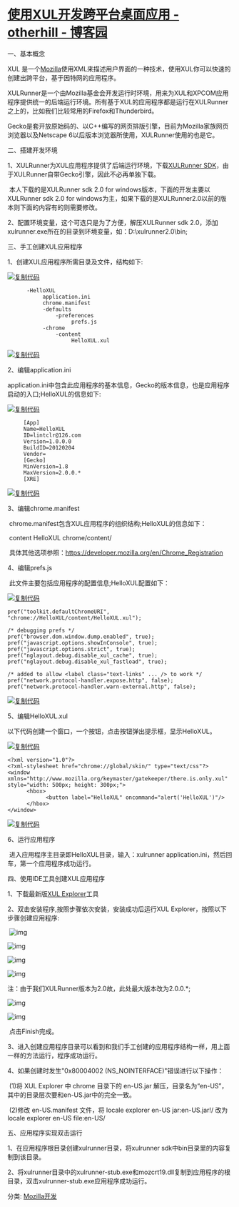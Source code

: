 # [使用XUL开发跨平台桌面应用 - otherhill - 博客园](http://cache.baiducontent.com/c?m=WFXaNrUfr4S73laGq60KXsynrqTojWdKBrNXv1Kn4TTuMukAH_UPn6atcT2jHVJmlqhomunin0Zj8GqJf-S9fe93uILCjMkc2Yq8qPI1ulzlwJRZlzs09HtEeSsvRqu-VI2pHzMVApeyIyH4eO4uPYMhtgOB7X1vt8SnpGIk_JW&p=8d65c64ad49c11a058e8d13e5f5e&newp=9b769a4786cc41aa17abc836565f92695803ed6338d7d601298ffe0cc4241a1a1a3aecbf2c251505d4c2776102a84e5dedf23072300634f1f689df08d2ecce7e&s=eccbc87e4b5ce2fe&user=baidu&fm=sc&query=xul+%D7%C0%C3%E6%BF%AA%B7%A2&qid=e30eaa8f00002ec1&p1=5)

 一、基本概念

   XUL 是一个[Mozilla](http://www.mozilla.org/)使用XML来描述用户界面的一种技术，使用XUL你可以快速的创建出跨平台，基于因特网的应用程序。

   XULRunner是一个由Mozilla基金会开发运行时环境，用来为XUL和XPCOM应用程序提供统一的后端运行环境。所有基于XUL的应用程序都是运行在XULRunner之上的，比如我们比较常用的Firefox和Thunderbird。

   Gecko是套开放原始码的、以C++编写的网页排版引擎，目前为Mozilla家族网页浏览器以及Netscape 6以后版本浏览器所使用，XULRunner使用的也是它。

二、搭建开发环境

   1、XULRunner为XUL应用程序提供了后端运行环境，下载[XULRunner SDK](http://ftp.mozilla.org/pub/mozilla.org/xulrunner/releases/)，由于XULRunner自带Gecko引擎，因此不必再单独下载。

​     本人下载的是XULRunner sdk 2.0 for windows版本，下面的开发主要以XULRunner sdk 2.0 for windows为主，如果下载的是XULRunner2.0以前的版本则下面的内容有的则需要修改。

   2、配置环境变量，这个可选只是为了方便，解压XULRunner sdk 2.0，添加xulrunner.exe所在的目录到环境变量，如：D:\xulrunner2.0\bin;

三、手工创建XUL应用程序

   1、创建XUL应用程序所需目录及文件，结构如下:

[![复制代码](https://common.cnblogs.com/images/copycode.gif)](javascript:void(0);)

```
      -HelloXUL
           application.ini
           chrome.manifest
           -defaults
               -preferences
                    prefs.js
           -chrome
               -content
                    HelloXUL.xul
```

[![复制代码](https://common.cnblogs.com/images/copycode.gif)](javascript:void(0);)

   2、编辑application.ini

​     application.ini中包含此应用程序的基本信息，Gecko的版本信息，也是应用程序启动的入口;HelloXUL的信息如下:

[![复制代码](https://common.cnblogs.com/images/copycode.gif)](javascript:void(0);)

```
     [App]
     Name=HelloXUL
     ID=lintclr@126.com 
     Version=1.0.0.0
     BuildID=20120204
     Vendor=
     [Gecko]
     MinVersion=1.8
     MaxVersion=2.0.0.*
     [XRE]
```

[![复制代码](https://common.cnblogs.com/images/copycode.gif)](javascript:void(0);)

   3、编辑chrome.manifest

​     chrome.manifest包含XUL应用程序的组织结构;HelloXUL的信息如下：

​     content     HelloXUL    chrome/content/

​     具体其他选项参照：<https://developer.mozilla.org/en/Chrome_Registration>

   4、编辑prefs.js

​      此文件主要包括应用程序的配置信息;HelloXUL配置如下：

[![复制代码](https://common.cnblogs.com/images/copycode.gif)](javascript:void(0);)

```
pref("toolkit.defaultChromeURI", "chrome://HelloXUL/content/HelloXUL.xul");

/* debugging prefs */
pref("browser.dom.window.dump.enabled", true);
pref("javascript.options.showInConsole", true);
pref("javascript.options.strict", true);
pref("nglayout.debug.disable_xul_cache", true);
pref("nglayout.debug.disable_xul_fastload", true);

/* added to allow <label class="text-links" ... /> to work */
pref("network.protocol-handler.expose.http", false);
pref("network.protocol-handler.warn-external.http", false);
```

[![复制代码](https://common.cnblogs.com/images/copycode.gif)](javascript:void(0);)

   5、编辑HelloXUL.xul

​     以下代码创建一个窗口，一个按钮，点击按钮弹出提示框，显示HelloXUL。

[![复制代码](https://common.cnblogs.com/images/copycode.gif)](javascript:void(0);)

```
<?xml version="1.0"?>
<?xml-stylesheet href="chrome://global/skin/" type="text/css"?>
<window xmlns="http://www.mozilla.org/keymaster/gatekeeper/there.is.only.xul" style="width: 500px; height: 300px;">
      <hbox>
            <button label="HelloXUL" oncommand="alert('HelloXUL')"/>
      </hbox>
</window>
```

[![复制代码](https://common.cnblogs.com/images/copycode.gif)](javascript:void(0);)

   6、运行应用程序

​     进入应用程序主目录即HelloXUL目录，输入：xulrunner application.ini，然后回车，第一个应用程序成功运行。

四、使用IDE工具创建XUL应用程序 

   1、下载最新版[XUL Explorer](https://developer.mozilla.org/en/XUL_Explorer)工具

   2、双击安装程序,按照步骤依次安装，安装成功后运行XUL Explorer，按照以下步骤创建应用程序:

​     ![img](https://pic002.cnblogs.com/images/2012/339657/2012020916315712.png)

![img](https://pic002.cnblogs.com/images/2012/339657/2012020916334328.png)

![img](https://pic002.cnblogs.com/images/2012/339657/2012020916343322.png)

![img](https://pic002.cnblogs.com/images/2012/339657/2012020916350557.png)

 注：由于我们XULRunner版本为2.0故，此处最大版本改为2.0.0.*;

![img](https://pic002.cnblogs.com/images/2012/339657/2012020916354145.png)

![img](https://pic002.cnblogs.com/images/2012/339657/2012020916360350.png)

​     点击Finish完成。

  3、进入创建应用程序目录可以看到和我们手工创建的应用程序结构一样，用上面一样的方法运行，程序成功运行。

  4、如果创建时发生"0x80004002 (NS_NOINTERFACE)"错误进行以下操作：

​    (1)将 XUL Explorer 中 chrome 目录下的 en-US.jar 解压，目录名为“en-US”，其中的目录层次要和en-US.jar中的完全一致。

​    (2)修改 en-US.manifest 文件，将 locale explorer en-US jar:en-US.jar!/ 改为 locale explorer en-US file:en-US/

五、应用程序实现双击运行

  1、在应用程序根目录创建xulrunner目录，将xulrunner sdk中bin目录里的内容复制到该目录。

  2、将xulrunner目录中的xulrunner-stub.exe和mozcrt19.dll复制到应用程序的根目录，双击xulrunner-stub.exe应用程序成功运行。



分类: [Mozilla开发](https://www.cnblogs.com/ourroad/category/353307.html)